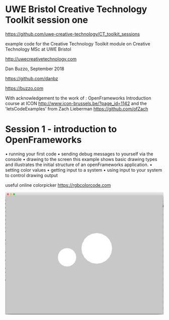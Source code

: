 # UWE Bristol Creative Technology Toolkit session one

https://github.com/uwe-creative-technology/CT_toolkit_sessions


example code for the Creative Technology Toolkit module on Creative Technology MSc at UWE Bristol

http://uwecreativetechnology.com

Dan Buzzo, September 2018

https://github.com/danbz

https://buzzo.com

With acknowledgement to the work of :
OpenFrameworks Introduction course at ICON http://www.icon-brussels.be/?page_id=1142
and
the 'letsCodeExamples' from Zach Lieberman https://github.com/ofZach

# Session 1 - introduction to OpenFrameworks

 • running your first code
 • sending debug messages to yourself via the console
 • drawing to the screen
 this example shows basic drawing types and illustrates the initial structure of an openFrameworks application.
 • setting color values
 • getting input to a system
 • using input to your system to control drawing output


useful online colorpicker https://rgbcolorcode.com

![screenshot](screenshot-session1.png)